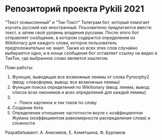 # Репозиторий проекта Pykili 2021
"Текст осмысленный" и "Тик-Токст"
Телеграм бот, который помогает изучать русский как иностранный. Поьзователю предлагается ввести текст, а затем свой уровень владения русским. После этого бот отправляет сообщение, в котором содержтся определения из Wikitionary для каждого слова, которое пользователь предположительно не знает. Также из всех этих слов случайно выбирается одно, и в конце сообщения бот оставляет ссылку на видео в ТикТок, где выбранное слово является хэштегом.

План работы:
1. Функция, выводящая все возможные леммы от слова Pymorphy2 (ввод: словоформа, вывод: все возможные леммы)
2. Функция поиска определений по Wikitionary (ввод: лемма, вывод: список всех омонимов и всех определений для каждой леммы)
3. * Поиск картинок и тик токов по слову
4. Создание бота
5. Определение отношение частотности вкупе с коэффициентом Жуйана (коэффициентом равномерности распределения слова) и сложности

Разрабатывают: А. Анисимов, Е. Ахметшина, Ф. Бурлаков
